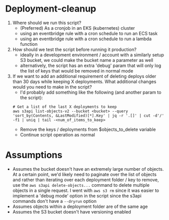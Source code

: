 # Deployment-cleanup

1. Where should we run this script? 
    - (Preferred) As a cronjob in an EKS (kubernetes) cluster
    - using an eventbridge rule with a cron schedule to run an ECS task
    - using an eventbridge rule with a cron schedule to run a lambda function
2. How should we test the script before running it production?
    - ideally in a development environment / account with a similarly setup S3 bucket, we could make the bucket name a parameter as well
    - alternatively, the script has an extra 'debug' param that will only log the list of keys that would be removed in normal mode
3. If we want to add an additional requirement of deleting deploys older than 30 days while keeping X deployments. What additional changes would you need to make in the script?
    - I'd probably add something like the following (and another param to the script):
    ```
    # Get a list of the last X deployments to keep
    aws s3api list-objects-v2 --bucket <bucket> --query 'sort_by(Contents, &LastModified)[*].Key' | jq -r '.[]' | cut -d'/' -f1 | uniq | tail -<num_of_items_to_keep>
    ```
    - Remove the keys / deployments from $objects_to_delete variable
    - Continue script operation as normal

# Assumptions
- Assumes the bucket doesn't have an extremely large number of objects.  At a certain point, we'd likely need to paginate over the list of objects and rather than iterating over each deployment folder / key to remove, use the `aws s3api delete-objects...` command to delete multiple objects in a single request.  I went with `aws s3 rm` since it was easier to implement a 'debug mode' option in the script since the s3api commands don't have a `--dryrun` option
- Assumes objects within a deployment folder are of the same age
- Assumes the S3 bucket doesn't have versioning enabled